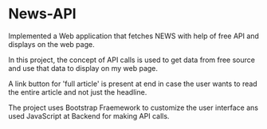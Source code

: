 # News-API

Implemented a Web application that fetches NEWS with help of free API and displays on the web page.

In this project, the concept of API calls is used to get data from free source and use that data to display on my web page.

A link button for 'full article' is present at end in case the user wants to read the entire article and not just the headline.

The project uses Bootstrap Fraemework to customize the user interface ans used JavaScript at Backend for making API calls.
